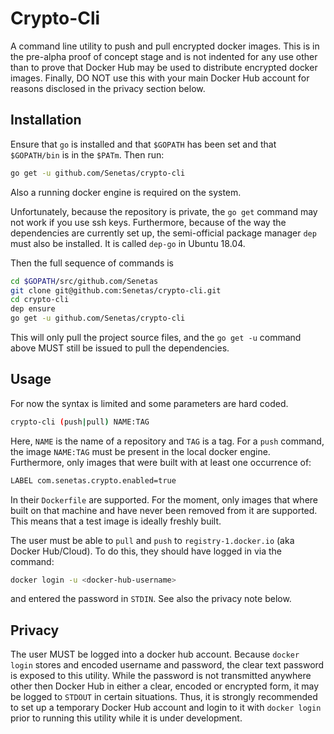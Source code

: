 # Crypto-Cli

A command line utility to push and pull encrypted docker images. This is in the pre-alpha proof of concept stage and is not indented for any use other than to prove that Docker Hub may be used to distribute encrypted docker images. Finally, DO NOT use this with your main Docker Hub account for reasons disclosed in the privacy section below.

## Installation
Ensure that `go` is installed and that `$GOPATH` has been set and that `$GOPATH/bin` is in the `$PATm`. Then run:
```bash
go get -u github.com/Senetas/crypto-cli
```
Also a running docker engine is required on the system.

Unfortunately, because the repository is private, the `go get` command may not work if you use ssh keys.
Furthermore, because of the way the dependencies are currently set up, the semi-official package manager `dep` must also be installed. It is called `dep-go` in Ubuntu 18.04.

Then the full sequence of commands is
```bash
cd $GOPATH/src/github.com/Senetas
git clone git@github.com:Senetas/crypto-cli.git
cd crypto-cli
dep ensure
go get -u github.com/Senetas/crypto-cli
```
This will only pull the project source files, and the `go get -u` command above MUST still be issued to pull the dependencies.

## Usage
For now the syntax is limited and some parameters are hard coded.
```bash
crypto-cli (push|pull) NAME:TAG
```

Here, `NAME` is the name of a repository and `TAG` is a tag. For a `push` command, the image `NAME:TAG` must be present in the local docker engine. Furthermore, only images that were built with at least one occurrence of:
```bash
LABEL com.senetas.crypto.enabled=true
```
In their `Dockerfile` are supported. For the moment, only images that where built on that machine and have never been removed from it are supported. This means that a test image is ideally freshly built.

The user must be able to `pull` and `push` to `registry-1.docker.io` (aka Docker Hub/Cloud). To do this, they should have logged in via the command:
```bash
docker login -u <docker-hub-username>
```
and entered the password in `STDIN`. See also the privacy note below.


## Privacy
The user MUST be logged into a docker hub account. Because `docker login` stores and encoded username and password, the clear text password is exposed to this utility. While the password is not transmitted anywhere other then Docker Hub in either a clear, encoded or encrypted form, it may be logged to `STDOUT` in certain situations. Thus, it is strongly recommended to set up a temporary Docker Hub account and login to it with `docker login` prior to running this utility while it is under development.
